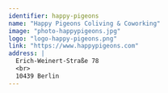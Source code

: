 ```yaml
---
identifier: happy-pigeons
name: "Happy Pigeons Coliving & Coworking"
image: "photo-happypigeons.jpg"
logo: "logo-happy-pigeons.png"
link: "https://www.happypigeons.com"
address: |
  Erich-Weinert-Straße 78
  <br>
  10439 Berlin
---
```

